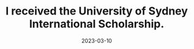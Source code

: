 ---
title: >-
    I received the <strong>University of Sydney International Scholarship</strong>.
date: 2023-03-10
---